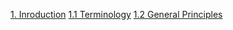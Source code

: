 [1. Inroduction](/daisy/sdata/introduction.md)
[1.1 Terminology](/daisy/sdata/introduction/termilogy.md)
[1.2 General Principles](/daisy/sdata/introduction/generalprinciples.md)